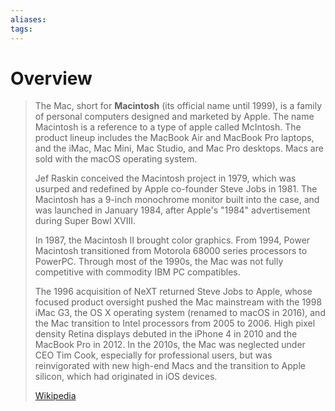 ```yaml
---
aliases: 
tags:
---
```

# Overview

> The Mac, short for **Macintosh** (its official name until 1999), is a family of personal computers designed and marketed by Apple. The name Macintosh is a reference to a type of apple called McIntosh. The product lineup includes the MacBook Air and MacBook Pro laptops, and the iMac, Mac Mini, Mac Studio, and Mac Pro desktops. Macs are sold with the macOS operating system.
>
> Jef Raskin conceived the Macintosh project in 1979, which was usurped and redefined by Apple co-founder Steve Jobs in 1981. The Macintosh has a 9-inch monochrome monitor built into the case, and was launched in January 1984, after Apple's "1984" advertisement during Super Bowl XVIII.
>
> In 1987, the Macintosh II brought color graphics. From 1994, Power Macintosh transitioned from Motorola 68000 series processors to PowerPC. Through most of the 1990s, the Mac was not fully competitive with commodity IBM PC compatibles.
>
> The 1996 acquisition of NeXT returned Steve Jobs to Apple, whose focused product oversight pushed the Mac mainstream with the 1998 iMac G3, the OS X operating system (renamed to macOS in 2016), and the Mac transition to Intel processors from 2005 to 2006. High pixel density Retina displays debuted in the iPhone 4 in 2010 and the MacBook Pro in 2012. In the 2010s, the Mac was neglected under CEO Tim Cook, especially for professional users, but was reinvigorated with new high-end Macs and the transition to Apple silicon, which had originated in iOS devices.
>
> [Wikipedia](https://en.wikipedia.org/wiki/Mac%20(computer))

